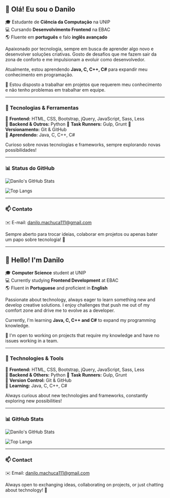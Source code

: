 ## 👋 Olá! Eu sou o Danilo

🎓 Estudante de **Ciência da Computação** na UNIP <br>
💻 Cursando **Desenvolvimento Frontend** na EBAC <br>
🌎 Fluente em **português** e falo **inglês avançado**

Apaixonado por tecnologia, sempre em busca de aprender algo novo e desenvolver soluções criativas. Gosto de desafios que me fazem sair da zona de conforto e me impulsionam a evoluir como desenvolvedor.

Atualmente, estou aprendendo **Java, C, C++, C#** para expandir meu conhecimento em programação.

💼 Estou disposto a trabalhar em projetos que requerem meu conhecimento e não tenho problemas em trabalhar em equipe.

---

### 🚀 Tecnologias & Ferramentas

🔹 **Frontend:** HTML, CSS, Bootstrap, jQuery, JavaScript, Sass, Less  
🔹 **Backend & Outros:** Python
🔹 **Task Runners:** Gulp, Grunt 
🔹 **Versionamento:** Git & GitHub  
🔹 **Aprendendo:** Java, C, C++, C#  

Curioso sobre novas tecnologias e frameworks, sempre explorando novas possibilidades!

---

### 📊 Status do GitHub

![Danilo's GitHub Stats](https://github-readme-stats.vercel.app/api?username=DaniloMachuca&show_icons=true&theme=radical)

![Top Langs](https://github-readme-stats.vercel.app/api/top-langs/?username=DaniloMachuca&layout=compact&theme=radical)

---

### 📫 Contato

✉️ E-mail: [danilo.machuca111@gmail.com](mailto:danilo.machuca111@gmail.com)

Sempre aberto para trocar ideias, colaborar em projetos ou apenas bater um papo sobre tecnologia! 🚀

---

## 👋 Hello! I'm Danilo

🎓 **Computer Science** student at UNIP <br>
💻 Currently studying **Frontend Development** at EBAC <br>
🌎 Fluent in **Portuguese** and proficient in **English**

Passionate about technology, always eager to learn something new and develop creative solutions. I enjoy challenges that push me out of my comfort zone and drive me to evolve as a developer.

Currently, I'm learning **Java, C, C++ and C#** to expand my programming knowledge.

💼 I'm open to working on projects that require my knowledge and have no issues working in a team.

---

### 🚀 Technologies & Tools

🔹 **Frontend:** HTML, CSS, Bootstrap, jQuery, JavaScript, Sass, Less  
🔹 **Backend & Others:** Python
🔹 **Task Runners:** Gulp, Grunt  
🔹 **Version Control:** Git & GitHub  
🔹 **Learning:** Java, C, C++, C#  

Always curious about new technologies and frameworks, constantly exploring new possibilities!

---

### 📊 GitHub Stats

![Danilo's GitHub Stats](https://github-readme-stats.vercel.app/api?username=DaniloMachuca&show_icons=true&theme=radical)

![Top Langs](https://github-readme-stats.vercel.app/api/top-langs/?username=DaniloMachuca&layout=compact&theme=radical)

---

### 📫 Contact

✉️ Email: [danilo.machuca111@gmail.com](mailto:danilomachuca111@gmail.com)

Always open to exchanging ideas, collaborating on projects, or just chatting about technology! 🚀
